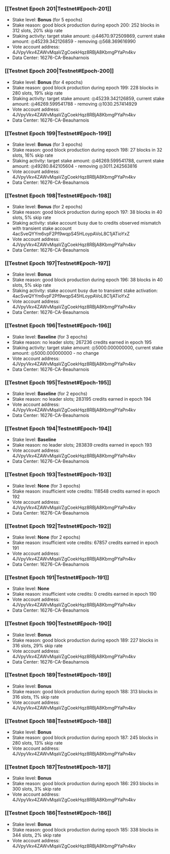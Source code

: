 ### [[Testnet Epoch 201|Testnet#Epoch-201]]
* Stake level: **Bonus** (for 5 epochs)
* Stake reason: good block production during epoch 200: 252 blocks in 312 slots, 20% skip rate
* Staking activity: target stake amount: ◎44670.972509869, current stake amount: ◎45239.342126859 - removing ◎568.369616990
* Vote account address: 4JVpyVkv4ZAWvMqaVZgCoekHqz8RBjA8KbmgPYaPn4kv
* Data Center: 16276-CA-Beauharnois
### [[Testnet Epoch 200|Testnet#Epoch-200]]
* Stake level: **Bonus** (for 4 epochs)
* Stake reason: good block production during epoch 199: 228 blocks in 280 slots, 19% skip rate
* Staking activity: target stake amount: ◎45239.342126859, current stake amount: ◎46269.599541788 - removing ◎1030.257414929
* Vote account address: 4JVpyVkv4ZAWvMqaVZgCoekHqz8RBjA8KbmgPYaPn4kv
* Data Center: 16276-CA-Beauharnois
### [[Testnet Epoch 199|Testnet#Epoch-199]]
* Stake level: **Bonus** (for 3 epochs)
* Stake reason: good block production during epoch 198: 27 blocks in 32 slots, 16% skip rate
* Staking activity: target stake amount: ◎46269.599541788, current stake amount: ◎49280.842105604 - removing ◎3011.242563816
* Vote account address: 4JVpyVkv4ZAWvMqaVZgCoekHqz8RBjA8KbmgPYaPn4kv
* Data Center: 16276-CA-Beauharnois
### [[Testnet Epoch 198|Testnet#Epoch-198]]
* Stake level: **Bonus** (for 2 epochs)
* Stake reason: good block production during epoch 197: 38 blocks in 40 slots, 5% skip rate
* Staking activity: stake account busy due to credits observed mismatch with transient stake account 4acSveQYYm6vpF2Pf9wqpS45HLoypAVoL8C1jATioYxZ
* Vote account address: 4JVpyVkv4ZAWvMqaVZgCoekHqz8RBjA8KbmgPYaPn4kv
* Data Center: 16276-CA-Beauharnois
### [[Testnet Epoch 197|Testnet#Epoch-197]]
* Stake level: **Bonus**
* Stake reason: good block production during epoch 196: 38 blocks in 40 slots, 5% skip rate
* Staking activity: stake account busy due to transient stake activation: 4acSveQYYm6vpF2Pf9wqpS45HLoypAVoL8C1jATioYxZ
* Vote account address: 4JVpyVkv4ZAWvMqaVZgCoekHqz8RBjA8KbmgPYaPn4kv
* Data Center: 16276-CA-Beauharnois
### [[Testnet Epoch 196|Testnet#Epoch-196]]
* Stake level: **Baseline** (for 3 epochs)
* Stake reason: no leader slots; 267236 credits earned in epoch 195
* Staking activity: target stake amount: ◎5000.000000000, current stake amount: ◎5000.000000000 - no change
* Vote account address: 4JVpyVkv4ZAWvMqaVZgCoekHqz8RBjA8KbmgPYaPn4kv
* Data Center: 16276-CA-Beauharnois
### [[Testnet Epoch 195|Testnet#Epoch-195]]
* Stake level: **Baseline** (for 2 epochs)
* Stake reason: no leader slots; 283195 credits earned in epoch 194
* Vote account address: 4JVpyVkv4ZAWvMqaVZgCoekHqz8RBjA8KbmgPYaPn4kv
* Data Center: 16276-CA-Beauharnois
### [[Testnet Epoch 194|Testnet#Epoch-194]]
* Stake level: **Baseline**
* Stake reason: no leader slots; 283839 credits earned in epoch 193
* Vote account address: 4JVpyVkv4ZAWvMqaVZgCoekHqz8RBjA8KbmgPYaPn4kv
* Data Center: 16276-CA-Beauharnois
### [[Testnet Epoch 193|Testnet#Epoch-193]]
* Stake level: **None** (for 3 epochs)
* Stake reason: insufficient vote credits: 118548 credits earned in epoch 192
* Vote account address: 4JVpyVkv4ZAWvMqaVZgCoekHqz8RBjA8KbmgPYaPn4kv
* Data Center: 16276-CA-Beauharnois
### [[Testnet Epoch 192|Testnet#Epoch-192]]
* Stake level: **None** (for 2 epochs)
* Stake reason: insufficient vote credits: 67857 credits earned in epoch 191
* Vote account address: 4JVpyVkv4ZAWvMqaVZgCoekHqz8RBjA8KbmgPYaPn4kv
* Data Center: 16276-CA-Beauharnois
### [[Testnet Epoch 191|Testnet#Epoch-191]]
* Stake level: **None**
* Stake reason: insufficient vote credits: 0 credits earned in epoch 190
* Vote account address: 4JVpyVkv4ZAWvMqaVZgCoekHqz8RBjA8KbmgPYaPn4kv
* Data Center: 16276-CA-Beauharnois
### [[Testnet Epoch 190|Testnet#Epoch-190]]
* Stake level: **Bonus**
* Stake reason: good block production during epoch 189: 227 blocks in 316 slots, 29% skip rate
* Vote account address: 4JVpyVkv4ZAWvMqaVZgCoekHqz8RBjA8KbmgPYaPn4kv
* Data Center: 16276-CA-Beauharnois
### [[Testnet Epoch 189|Testnet#Epoch-189]]
* Stake level: **Bonus**
* Stake reason: good block production during epoch 188: 313 blocks in 316 slots, 1% skip rate
* Vote account address: 4JVpyVkv4ZAWvMqaVZgCoekHqz8RBjA8KbmgPYaPn4kv
### [[Testnet Epoch 188|Testnet#Epoch-188]]
* Stake level: **Bonus**
* Stake reason: good block production during epoch 187: 245 blocks in 280 slots, 13% skip rate
* Vote account address: 4JVpyVkv4ZAWvMqaVZgCoekHqz8RBjA8KbmgPYaPn4kv
### [[Testnet Epoch 187|Testnet#Epoch-187]]
* Stake level: **Bonus**
* Stake reason: good block production during epoch 186: 293 blocks in 300 slots, 3% skip rate
* Vote account address: 4JVpyVkv4ZAWvMqaVZgCoekHqz8RBjA8KbmgPYaPn4kv
### [[Testnet Epoch 186|Testnet#Epoch-186]]
* Stake level: **Bonus**
* Stake reason: good block production during epoch 185: 338 blocks in 344 slots, 2% skip rate
* Vote account address: 4JVpyVkv4ZAWvMqaVZgCoekHqz8RBjA8KbmgPYaPn4kv